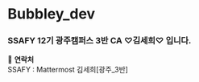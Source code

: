 # Bubbley_dev

### SSAFY 12기 광주캠퍼스 3반 CA ♡김세희♡ 입니다.

:calling: **연락처**   
SSAFY : Mattermost 김세희[광주_3반]
